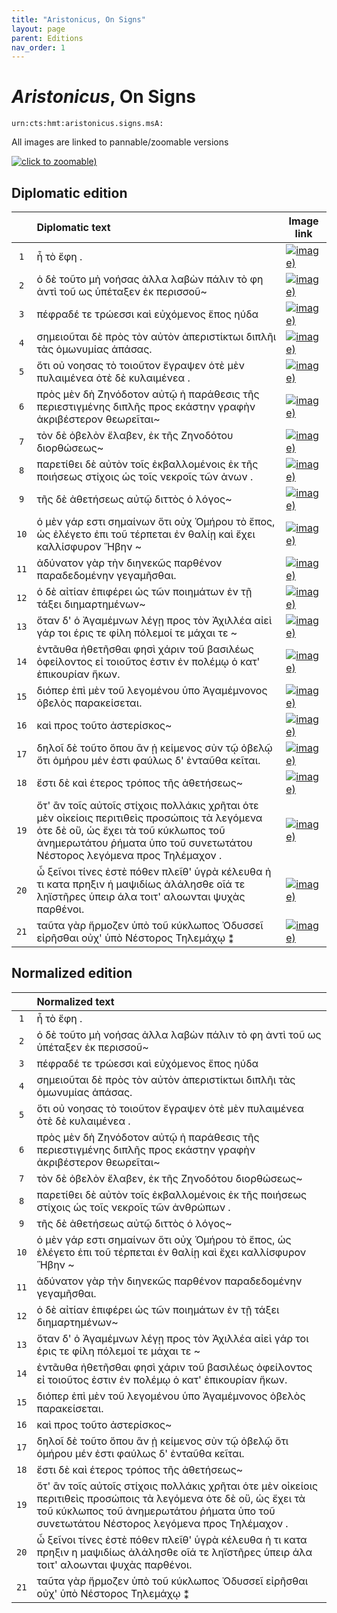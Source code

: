 ```yaml
---
title: "Aristonicus, On Signs"
layout: page
parent: Editions
nav_order: 1
---
```




# *Aristonicus*, On Signs



`urn:cts:hmt:aristonicus.signs.msA:`






All images are linked to pannable/zoomable versions

[![click to zoomable)](http://www.homermultitext.org/iipsrv?IIIF=/project/homer/pyramidal/deepzoom/hmt/vaimg/2017a/VA008RN_0009.tif/full/200,/0/default.jpg)](http://www.homermultitext.org/ict2/?urn=urn:cite2:hmt:vaimg.2017a:VA008RN_0009)



## Diplomatic edition

|  | Diplomatic text | Image link |
| :---: | :------  | --- |
| `1` | ἦ τὸ ἔφη . |[![image)](http://www.homermultitext.org/iipsrv?IIIF=/project/homer/pyramidal/deepzoom/hmt/vaimg/2017a/VA008RN_0009.tif/pct:10.63,20.36,7.951,2.051/150,/0/default.jpg)](http://www.homermultitext.org/ict2/?urn=urn:cite2:hmt:vaimg.2017a:VA008RN_0009@0.1063,0.2036,0.07951,0.02051) |
| `2` | ὁ δὲ τοῦτο μὴ νοήσας ἀλλα λαβὼν πάλιν τὸ φη ἀντὶ τοῦ ως ὑπέταξεν ἐκ περισσοῦ~ |[![image)](http://www.homermultitext.org/iipsrv?IIIF=/project/homer/pyramidal/deepzoom/hmt/vaimg/2017a/VA008RN_0009.tif/pct:11.06,20.13,46.26,4.387/150,/0/default.jpg)](http://www.homermultitext.org/ict2/?urn=urn:cite2:hmt:vaimg.2017a:VA008RN_0009@0.1106,0.2013,0.4626,0.04387) |
| `3` | πέφραδέ τε τρώεσσι καὶ εὐχόμενος ἔπος ηύδα |[![image)](http://www.homermultitext.org/iipsrv?IIIF=/project/homer/pyramidal/deepzoom/hmt/vaimg/2017a/VA008RN_0009.tif/pct:11.16,22.28,47.31,3.789/150,/0/default.jpg)](http://www.homermultitext.org/ict2/?urn=urn:cite2:hmt:vaimg.2017a:VA008RN_0009@0.1116,0.2228,0.4731,0.03789) |
| `4` | σημειοῦται δὲ πρὸς τὸν αὐτὸν ἀπεριστίκτωι διπλῆι τὰς ὁμωνυμίας ἁπάσας. |[![image)](http://www.homermultitext.org/iipsrv?IIIF=/project/homer/pyramidal/deepzoom/hmt/vaimg/2017a/VA008RN_0009.tif/pct:10.47,24.13,47.57,3.248/150,/0/default.jpg)](http://www.homermultitext.org/ict2/?urn=urn:cite2:hmt:vaimg.2017a:VA008RN_0009@0.1047,0.2413,0.4757,0.03248) |
| `5` | ὅτι οὐ νοησας τὸ τοιοῦτον ἔγραψεν ὁτὲ μὲν πυλαιμένεα ὁτὲ δὲ κυλαιμένεα . |[![image)](http://www.homermultitext.org/iipsrv?IIIF=/project/homer/pyramidal/deepzoom/hmt/vaimg/2017a/VA008RN_0009.tif/pct:10.32,25.43,47.82,4.915/150,/0/default.jpg)](http://www.homermultitext.org/ict2/?urn=urn:cite2:hmt:vaimg.2017a:VA008RN_0009@0.1032,0.2543,0.4782,0.04915) |
| `6` | πρὸς μὲν δὴ Ζηνόδοτον αὐτῷ ἠ παράθεσις τῆς περιεστιγμένης διπλῆς προς εκάστην γραφὴν ἀκριβέστερον θεωρεῖται~ |[![image)](http://www.homermultitext.org/iipsrv?IIIF=/project/homer/pyramidal/deepzoom/hmt/vaimg/2017a/VA008RN_0009.tif/pct:8.292,28.56,50.28,5.085/150,/0/default.jpg)](http://www.homermultitext.org/ict2/?urn=urn:cite2:hmt:vaimg.2017a:VA008RN_0009@0.08292,0.2856,0.5028,0.05085) |
| `7` | τὸν δὲ ὀβελὸν ἔλαβεν, ἐκ τῆς Ζηνοδότου διορθώσεως~ |[![image)](http://www.homermultitext.org/iipsrv?IIIF=/project/homer/pyramidal/deepzoom/hmt/vaimg/2017a/VA008RN_0009.tif/pct:10.09,31.71,48.75,3.419/150,/0/default.jpg)](http://www.homermultitext.org/ict2/?urn=urn:cite2:hmt:vaimg.2017a:VA008RN_0009@0.1009,0.3171,0.4875,0.03419) |
| `8` | παρετίθει δὲ αὐτὸν τοῖς ἐκβαλλομένοις ἐκ τῆς ποιήσεως στίχοις ὡς τοῖς νεκροῖς τῶν ἀνων . |[![image)](http://www.homermultitext.org/iipsrv?IIIF=/project/homer/pyramidal/deepzoom/hmt/vaimg/2017a/VA008RN_0009.tif/pct:10.63,33.22,48.77,3.504/150,/0/default.jpg)](http://www.homermultitext.org/ict2/?urn=urn:cite2:hmt:vaimg.2017a:VA008RN_0009@0.1063,0.3322,0.4877,0.03504) |
| `9` | τῆς δὲ ἀθετήσεως αὐτῷ διττὸς ὁ λόγος~ |[![image)](http://www.homermultitext.org/iipsrv?IIIF=/project/homer/pyramidal/deepzoom/hmt/vaimg/2017a/VA008RN_0009.tif/pct:9.602,34.9,49.26,3.433/150,/0/default.jpg)](http://www.homermultitext.org/ict2/?urn=urn:cite2:hmt:vaimg.2017a:VA008RN_0009@0.09602,0.3490,0.4926,0.03433) |
| `10` | ὁ μὲν γάρ εστι σημαίνων ὅτι οὐχ Ὁμήρου τὸ ἔπος, ὡς ἐλέγετο ἐπι τοῦ τέρπεται ἐν θαλίῃ καὶ ἔχει καλλίσφυρον Ἥβην ~ |[![image)](http://www.homermultitext.org/iipsrv?IIIF=/project/homer/pyramidal/deepzoom/hmt/vaimg/2017a/VA008RN_0009.tif/pct:9.829,36.5,48.35,5.142/150,/0/default.jpg)](http://www.homermultitext.org/ict2/?urn=urn:cite2:hmt:vaimg.2017a:VA008RN_0009@0.09829,0.3650,0.4835,0.05142) |
| `11` | ἀδύνατον γὰρ τὴν διηνεκῶς παρθένον παραδεδομένην γεγαμῆσθαι. |[![image)](http://www.homermultitext.org/iipsrv?IIIF=/project/homer/pyramidal/deepzoom/hmt/vaimg/2017a/VA008RN_0009.tif/pct:9.791,39.42,49.18,3.818/150,/0/default.jpg)](http://www.homermultitext.org/ict2/?urn=urn:cite2:hmt:vaimg.2017a:VA008RN_0009@0.09791,0.3942,0.4918,0.03818) |
| `12` | ὁ δὲ αἰτίαν ἐπιφέρει ὡς τῶν ποιημάτων ἐν τῇ τάξει διημαρτημένων~ |[![image)](http://www.homermultitext.org/iipsrv?IIIF=/project/homer/pyramidal/deepzoom/hmt/vaimg/2017a/VA008RN_0009.tif/pct:9.545,41.2,49.34,3.476/150,/0/default.jpg)](http://www.homermultitext.org/ict2/?urn=urn:cite2:hmt:vaimg.2017a:VA008RN_0009@0.09545,0.4120,0.4934,0.03476) |
| `13` | ὅταν δ' ὁ Ἀγαμέμνων λέγῃ προς τὸν Ἀχιλλέα αἰεὶ γάρ τοι έρις τε φίλη πόλεμοί τε μάχαι τε ~ |[![image)](http://www.homermultitext.org/iipsrv?IIIF=/project/homer/pyramidal/deepzoom/hmt/vaimg/2017a/VA008RN_0009.tif/pct:10.25,43.03,48.27,5.185/150,/0/default.jpg)](http://www.homermultitext.org/ict2/?urn=urn:cite2:hmt:vaimg.2017a:VA008RN_0009@0.1025,0.4303,0.4827,0.05185) |
| `14` | ἐντᾶυθα ἠθετῆσθαι φησὶ χάριν τοῦ βασιλέως ὀφείλοντος εἰ τοιοῦτος ἐστιν ἐν πολέμῳ ὁ κατ' ἐπικουρίαν ἥκων. |[![image)](http://www.homermultitext.org/iipsrv?IIIF=/project/homer/pyramidal/deepzoom/hmt/vaimg/2017a/VA008RN_0009.tif/pct:9.658,46.03,49.7,5.442/150,/0/default.jpg)](http://www.homermultitext.org/ict2/?urn=urn:cite2:hmt:vaimg.2017a:VA008RN_0009@0.09658,0.4603,0.4970,0.05442) |
| `15` | διόπερ ἐπὶ μὲν τοῦ λεγομένου ὑπο Ἀγαμέμνονος ὀβελὸς παρακείσεται. |[![image)](http://www.homermultitext.org/iipsrv?IIIF=/project/homer/pyramidal/deepzoom/hmt/vaimg/2017a/VA008RN_0009.tif/pct:10.17,49.22,49.68,4.031/150,/0/default.jpg)](http://www.homermultitext.org/ict2/?urn=urn:cite2:hmt:vaimg.2017a:VA008RN_0009@0.1017,0.4922,0.4968,0.04031) |
| `16` | καὶ προς τοῦτο ἀστερίσκος~ |[![image)](http://www.homermultitext.org/iipsrv?IIIF=/project/homer/pyramidal/deepzoom/hmt/vaimg/2017a/VA008RN_0009.tif/pct:38.92,51.21,19.94,1.966/150,/0/default.jpg)](http://www.homermultitext.org/ict2/?urn=urn:cite2:hmt:vaimg.2017a:VA008RN_0009@0.3892,0.5121,0.1994,0.01966) |
| `17` | δηλοῖ δὲ τοῦτο ὅπου ἂν ᾑ κείμενος σὺν τῷ ὀβελῷ ὅτι ὁμήρου μέν ἐστι φαύλως δ' ἐνταῦθα κεῖται. |[![image)](http://www.homermultitext.org/iipsrv?IIIF=/project/homer/pyramidal/deepzoom/hmt/vaimg/2017a/VA008RN_0009.tif/pct:9.639,52.76,48.46,3.789/150,/0/default.jpg)](http://www.homermultitext.org/ict2/?urn=urn:cite2:hmt:vaimg.2017a:VA008RN_0009@0.09639,0.5276,0.4846,0.03789) |
| `18` | ἔστι δὲ καὶ έτερος τρόπος τῆς ἀθετήσεως~ |[![image)](http://www.homermultitext.org/iipsrv?IIIF=/project/homer/pyramidal/deepzoom/hmt/vaimg/2017a/VA008RN_0009.tif/pct:10.38,54.62,47.32,3.447/150,/0/default.jpg)](http://www.homermultitext.org/ict2/?urn=urn:cite2:hmt:vaimg.2017a:VA008RN_0009@0.1038,0.5462,0.4732,0.03447) |
| `19` | ὅτ' ἂν τοῖς αὐτοῖς στίχοις πολλάκις χρῆται ὁτε μὲν οἰκείοις περιτιθεὶς προσώποις τὰ λεγόμενα ὁτε δὲ οὕ, ὡς ἔχει τὰ τοῦ κύκλωπος τοῦ ἀνημερωτάτου ῥήματα ὑπο τοῦ συνετωτάτου Νέστορος λεγόμενα προς Τηλέμαχον . |[![image)](http://www.homermultitext.org/iipsrv?IIIF=/project/homer/pyramidal/deepzoom/hmt/vaimg/2017a/VA008RN_0009.tif/pct:10.34,56.07,47.06,8.604/150,/0/default.jpg)](http://www.homermultitext.org/ict2/?urn=urn:cite2:hmt:vaimg.2017a:VA008RN_0009@0.1034,0.5607,0.4706,0.08604) |
| `20` | ὦ ξεῖνοι τίνες ἐστὲ πόθεν πλεῖθ' ὑγρὰ κέλευθα ἠ τι κατα πρηξιν ἡ μαψιδίως ἀλάλησθε οῖά τε ληϊστῆρες ὑπειρ άλα τοιτ' αλοωνται ψυχὰς παρθένοι. |[![image)](http://www.homermultitext.org/iipsrv?IIIF=/project/homer/pyramidal/deepzoom/hmt/vaimg/2017a/VA008RN_0009.tif/pct:9.848,62.02,48.08,7.806/150,/0/default.jpg)](http://www.homermultitext.org/ict2/?urn=urn:cite2:hmt:vaimg.2017a:VA008RN_0009@0.09848,0.6202,0.4808,0.07806) |
| `21` | ταῦτα γὰρ ἥρμοζεν ὑπὸ τοῦ κύκλωπος Ὀδυσσεῖ εἰρῆσθαι οὐχ' ὑπὸ Νέστορος Τηλεμάχῳ ⁑ |[![image)](http://www.homermultitext.org/iipsrv?IIIF=/project/homer/pyramidal/deepzoom/hmt/vaimg/2017a/VA008RN_0009.tif/pct:10.99,67.41,47.5,4.145/150,/0/default.jpg)](http://www.homermultitext.org/ict2/?urn=urn:cite2:hmt:vaimg.2017a:VA008RN_0009@0.1099,0.6741,0.4750,0.04145) |

## Normalized edition

|  | Normalized text  |
| :---: | :------ |
| `1` | ἦ τὸ ἔφη . |
| `2` | ὁ δὲ τοῦτο μὴ νοήσας ἀλλα λαβὼν πάλιν τὸ φη ἀντὶ τοῦ ως ὑπέταξεν ἐκ περισσοῦ~ |
| `3` | πέφραδέ τε τρώεσσι καὶ εὐχόμενος ἔπος ηύδα |
| `4` | σημειοῦται δὲ πρὸς τὸν αὐτὸν ἀπεριστίκτωι διπλῆι τὰς ὁμωνυμίας ἁπάσας. |
| `5` | ὅτι οὐ νοησας τὸ τοιοῦτον ἔγραψεν ὁτὲ μὲν πυλαιμένεα ὁτὲ δὲ κυλαιμένεα . |
| `6` | πρὸς μὲν δὴ Ζηνόδοτον αὐτῷ ἠ παράθεσις τῆς περιεστιγμένης διπλῆς προς εκάστην γραφὴν ἀκριβέστερον θεωρεῖται~ |
| `7` | τὸν δὲ ὀβελὸν ἔλαβεν, ἐκ τῆς Ζηνοδότου διορθώσεως~ |
| `8` | παρετίθει δὲ αὐτὸν τοῖς ἐκβαλλομένοις ἐκ τῆς ποιήσεως στίχοις ὡς τοῖς νεκροῖς τῶν ἀνθρώπων . |
| `9` | τῆς δὲ ἀθετήσεως αὐτῷ διττὸς ὁ λόγος~ |
| `10` | ὁ μὲν γάρ εστι σημαίνων ὅτι οὐχ Ὁμήρου τὸ ἔπος, ὡς ἐλέγετο ἐπι τοῦ τέρπεται ἐν θαλίῃ καὶ ἔχει καλλίσφυρον Ἥβην ~ |
| `11` | ἀδύνατον γὰρ τὴν διηνεκῶς παρθένον παραδεδομένην γεγαμῆσθαι. |
| `12` | ὁ δὲ αἰτίαν ἐπιφέρει ὡς τῶν ποιημάτων ἐν τῇ τάξει διημαρτημένων~ |
| `13` | ὅταν δ' ὁ Ἀγαμέμνων λέγῃ προς τὸν Ἀχιλλέα αἰεὶ γάρ τοι έρις τε φίλη πόλεμοί τε μάχαι τε ~ |
| `14` | ἐντᾶυθα ἠθετῆσθαι φησὶ χάριν τοῦ βασιλέως ὀφείλοντος εἰ τοιοῦτος ἐστιν ἐν πολέμῳ ὁ κατ' ἐπικουρίαν ἥκων. |
| `15` | διόπερ ἐπὶ μὲν τοῦ λεγομένου ὑπο Ἀγαμέμνονος ὀβελὸς παρακείσεται. |
| `16` | καὶ προς τοῦτο ἀστερίσκος~ |
| `17` | δηλοῖ δὲ τοῦτο ὅπου ἂν ᾐ κείμενος σὺν τῷ ὀβελῷ ὅτι ὁμήρου μέν ἐστι φαύλως δ' ἐνταῦθα κεῖται. |
| `18` | ἔστι δὲ καὶ έτερος τρόπος τῆς ἀθετήσεως~ |
| `19` | ὅτ' ἂν τοῖς αὐτοῖς στίχοις πολλάκις χρῆται ὁτε μὲν οἰκείοις περιτιθεὶς προσώποις τὰ λεγόμενα ὁτε δὲ οὕ, ὡς ἔχει τὰ τοῦ κύκλωπος τοῦ ἀνημερωτάτου ῥήματα ὑπο τοῦ συνετωτάτου Νέστορος λεγόμενα προς Τηλέμαχον . |
| `20` | ὦ ξεῖνοι τίνες ἐστὲ πόθεν πλεῖθ' ὑγρὰ κέλευθα ἠ τι κατα πρηξιν η μαψιδίως ἀλάλησθε οῖά τε ληϊστῆρες ὑπειρ άλα τοιτ' αλοωνται ψυχὰς παρθένοι. |
| `21` | ταῦτα γὰρ ἥρμοζεν ὑπὸ τοῦ κύκλωπος Ὀδυσσεῖ εἰρῆσθαι οὐχ' ὑπὸ Νέστορος Τηλεμάχῳ ⁑ |